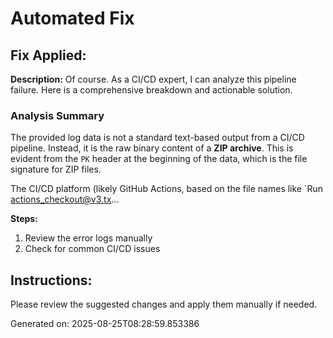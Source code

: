 # Automated Fix

## Fix Applied:
**Description:** Of course. As a CI/CD expert, I can analyze this pipeline failure. Here is a comprehensive breakdown and actionable solution.

### Analysis Summary

The provided log data is not a standard text-based output from a CI/CD pipeline. Instead, it is the raw binary content of a **ZIP archive**. This is evident from the `PK` header at the beginning of the data, which is the file signature for ZIP files.

The CI/CD platform (likely GitHub Actions, based on the file names like `Run actions_checkout@v3.tx...

**Steps:**
1. Review the error logs manually
2. Check for common CI/CD issues

## Instructions:
Please review the suggested changes and apply them manually if needed.

Generated on: 2025-08-25T08:28:59.853386
